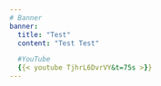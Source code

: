 ```yaml
---
# Banner
banner:
  title: "Test"
  content: "Test Test"

  #YouTube
  {{< youtube TjhrL6DvrVY&t=75s >}}
---
```

